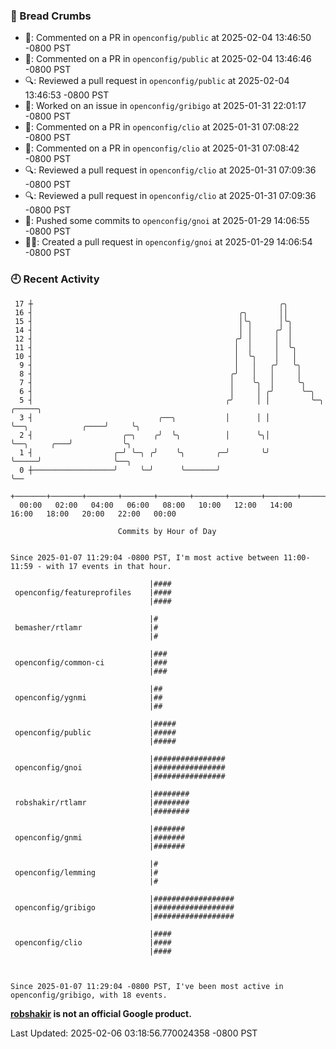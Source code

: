 ### 🍞 Bread Crumbs

 * 💬: Commented on a PR in  `openconfig/public` at 2025-02-04 13:46:50 -0800 PST
 * 💬: Commented on a PR in  `openconfig/public` at 2025-02-04 13:46:46 -0800 PST
 * 🔍: Reviewed a pull request in  `openconfig/public` at 2025-02-04 13:46:53 -0800 PST
 * 👀: Worked on an issue in `openconfig/gribigo` at 2025-01-31 22:01:17 -0800 PST
 * 💬: Commented on a PR in  `openconfig/clio` at 2025-01-31 07:08:22 -0800 PST
 * 💬: Commented on a PR in  `openconfig/clio` at 2025-01-31 07:08:42 -0800 PST
 * 🔍: Reviewed a pull request in  `openconfig/clio` at 2025-01-31 07:09:36 -0800 PST
 * 🔍: Reviewed a pull request in  `openconfig/clio` at 2025-01-31 07:09:36 -0800 PST
 * 🚢: Pushed some commits to `openconfig/gnoi` at 2025-01-29 14:06:55 -0800 PST
 * ✍🏼: Created a pull request in `openconfig/gnoi` at 2025-01-29 14:06:54 -0800 PST

### 🕘 Recent Activity
```
 17 ┼                                                       ╭╮
 16 ┤                                              ╭╮       ││
 15 ┤                                              │╰╮      │╰╮
 14 ┤                                              │ │     ╭╯ │
 12 ┤                                             ╭╯ │     │  │
 11 ┤                                             │  │     │  ╰╮
 10 ┤                                             │  ╰╮    │   │
  9 ┤                                             │   │   ╭╯   ╰╮
  8 ┤                                            ╭╯   │   │     │
  7 ┤                                            │    ╰╮  │     ╰╮
  6 ┤                                            │     │ ╭╯      ╰─╮
  5 ┤                                           ╭╯     │ │         ╰─╮                    ╭─────╮
  3 ┤                            ╭──╮           │      │ │           ╰──╮            ╭────╯     ╰╮
  2 ┤                    ╭─╮    ╭╯  ╰╮          │      ╰╮│              ╰──╮     ╭───╯           ╰╮
  1 ┤                  ╭─╯ ╰─╮ ╭╯    ╰╮       ╭─╯       ╰╯                 ╰─────╯                ╰──╮
  0 ┼──────────────────╯     ╰─╯      ╰───────╯                                                      ╰──
    +───────+───────+───────+───────+───────+───────+───────+───────+───────+───────+───────+───────+────
  00:00   02:00   04:00   06:00   08:00   10:00   12:00   14:00   16:00   18:00   20:00   22:00   00:00   

						Commits by Hour of Day


Since 2025-01-07 11:29:04 -0800 PST, I'm most active between 11:00-11:59 - with 17 events in that hour.

```



```
                               |####
 openconfig/featureprofiles    |####
                               |####

                               |#
 bemasher/rtlamr               |#
                               |#

                               |###
 openconfig/common-ci          |###
                               |###

                               |##
 openconfig/ygnmi              |##
                               |##

                               |#####
 openconfig/public             |#####
                               |#####

                               |################
 openconfig/gnoi               |################
                               |################

                               |########
 robshakir/rtlamr              |########
                               |########

                               |#######
 openconfig/gnmi               |#######
                               |#######

                               |#
 openconfig/lemming            |#
                               |#

                               |##################
 openconfig/gribigo            |##################
                               |##################

                               |####
 openconfig/clio               |####
                               |####



Since 2025-01-07 11:29:04 -0800 PST, I've been most active in openconfig/gribigo, with 18 events.

```
**[robshakir](mailto:robjs@google.com) is not an official Google product.**  


Last Updated: 2025-02-06 03:18:56.770024358 -0800 PST
